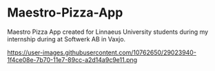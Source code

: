 # Maestro-Pizza-App
Maestro Pizza App created for Linnaeus University students during my internship during at Softwerk AB in Vaxjo.

https://user-images.githubusercontent.com/10762650/29023940-1f4ce08e-7b70-11e7-89cc-a2d14a9c9e11.png
